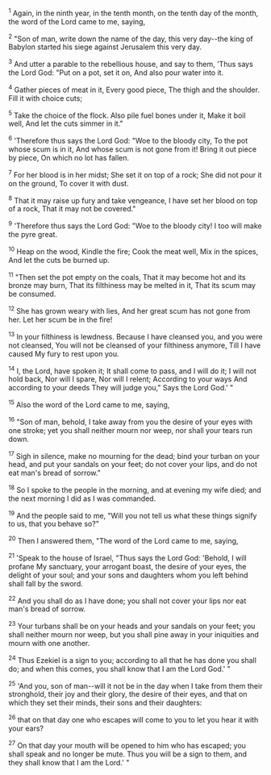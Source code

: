 <sup>1</sup> 
Again, in the ninth year, in the tenth month, on the tenth day of the month, the word of the Lord came to me, saying, 

<sup>2</sup> 
"Son of man, write down the name of the day, this very day--the king of Babylon started his siege against Jerusalem this very day. 

<sup>3</sup> 
And utter a parable to the rebellious house, and say to them, 'Thus says the Lord God: "Put on a pot, set it on, And also pour water into it. 

<sup>4</sup> 
Gather pieces of meat in it, Every good piece, The thigh and the shoulder. Fill it with choice cuts; 

<sup>5</sup> 
Take the choice of the flock. Also pile fuel bones under it, Make it boil well, And let the cuts simmer in it." 

<sup>6</sup> 
'Therefore thus says the Lord God: "Woe to the bloody city, To the pot whose scum is in it, And whose scum is not gone from it! Bring it out piece by piece, On which no lot has fallen. 

<sup>7</sup> 
For her blood is in her midst; She set it on top of a rock; She did not pour it on the ground, To cover it with dust. 

<sup>8</sup> 
That it may raise up fury and take vengeance, I have set her blood on top of a rock, That it may not be covered." 

<sup>9</sup> 
'Therefore thus says the Lord God: "Woe to the bloody city! I too will make the pyre great. 

<sup>10</sup> 
Heap on the wood, Kindle the fire; Cook the meat well, Mix in the spices, And let the cuts be burned up. 

<sup>11</sup> 
"Then set the pot empty on the coals, That it may become hot and its bronze may burn, That its filthiness may be melted in it, That its scum may be consumed. 

<sup>12</sup> 
She has grown weary with lies, And her great scum has not gone from her. Let her scum be in the fire! 

<sup>13</sup> 
In your filthiness is lewdness. Because I have cleansed you, and you were not cleansed, You will not be cleansed of your filthiness anymore, Till I have caused My fury to rest upon you. 

<sup>14</sup> 
I, the Lord, have spoken it; It shall come to pass, and I will do it; I will not hold back, Nor will I spare, Nor will I relent; According to your ways And according to your deeds They will judge you," Says the Lord God.' " 

<sup>15</sup> 
Also the word of the Lord came to me, saying, 

<sup>16</sup> 
"Son of man, behold, I take away from you the desire of your eyes with one stroke; yet you shall neither mourn nor weep, nor shall your tears run down. 

<sup>17</sup> 
Sigh in silence, make no mourning for the dead; bind your turban on your head, and put your sandals on your feet; do not cover your lips, and do not eat man's bread of sorrow." 

<sup>18</sup> 
So I spoke to the people in the morning, and at evening my wife died; and the next morning I did as I was commanded. 

<sup>19</sup> 
And the people said to me, "Will you not tell us what these things signify to us, that you behave so?" 

<sup>20</sup> 
Then I answered them, "The word of the Lord came to me, saying, 

<sup>21</sup> 
'Speak to the house of Israel, "Thus says the Lord God: 'Behold, I will profane My sanctuary, your arrogant boast, the desire of your eyes, the delight of your soul; and your sons and daughters whom you left behind shall fall by the sword. 

<sup>22</sup> 
And you shall do as I have done; you shall not cover your lips nor eat man's bread of sorrow. 

<sup>23</sup> 
Your turbans shall be on your heads and your sandals on your feet; you shall neither mourn nor weep, but you shall pine away in your iniquities and mourn with one another. 

<sup>24</sup> 
Thus Ezekiel is a sign to you; according to all that he has done you shall do; and when this comes, you shall know that I am the Lord God.' " 

<sup>25</sup> 
'And you, son of man--will it not be in the day when I take from them their stronghold, their joy and their glory, the desire of their eyes, and that on which they set their minds, their sons and their daughters: 

<sup>26</sup> 
that on that day one who escapes will come to you to let you hear it with your ears? 

<sup>27</sup> 
On that day your mouth will be opened to him who has escaped; you shall speak and no longer be mute. Thus you will be a sign to them, and they shall know that I am the Lord.' "